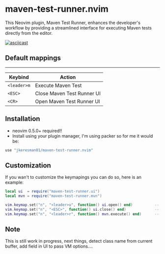 # maven-test-runner.nvim

This Neovim plugin, Maven Test Runner, enhances the developer's workflow by providing a streamlined interface for executing Maven tests directly from the editor.

[![asciicast](https://asciinema.org/a/C8J48tR7BHjfxHN0lViMFURC7.svg)](https://asciinema.org/a/C8J48tR7BHjfxHN0lViMFURC7)

## Default mappings ##
***
| Keybind       | Action                          |
|---------------|---------------------------------|
| `<leader>m`   | Execute Maven Test              |
| `<ESC>`       | Close Maven Test Runner UI      |
| `<CR>`        | Open Maven Test Runner UI       |


## Installation ##
* neovim 0.5.0+ required!!
* Install using your plugin manager, I'm using packer so for me it would be:

```lua
use "jkeresman01/maven-test-runner.nvim"
```

## Customization ##
If you wan't to customize the keymapings you can do so, here is an example:

```lua
local ui  = require("maven-test-runner.ui")
local mvn = require("maven-test-runner.mvn")

vim.keymap.set("n", "<leader>u", function() ui.open() end)          --  Open Maven Test Runner UI  
vim.keymap.set("n", "<ESC>", function() ui.close() end)             --  Close Maven Test Runner UI
vim.keymap.set("n", "<leader>r", function() mvn.execute() end)      --  Execute Maven Test|Tests  
```

## Note ##

This is still work in progress, next things, detect class name from current buffer, add field in UI to pass VM options....
